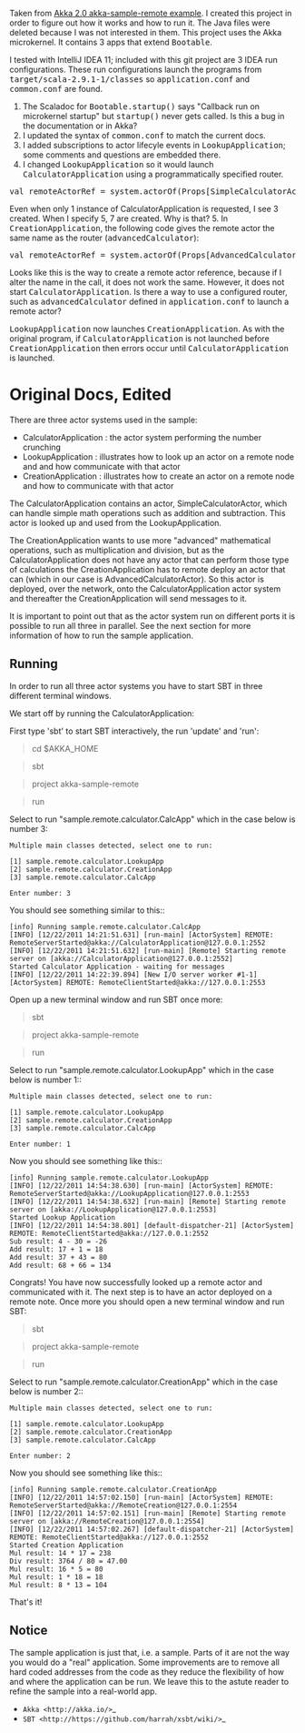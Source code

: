 Taken from [Akka 2.0 akka-sample-remote example](https://github.com/akka/akka/tree/master/akka-samples/akka-sample-remote).
I created this project in order to figure out how it works and how to run it.
The Java files were deleted because I was not interested in them.
This project uses the Akka microkernel. It contains 3 apps that extend <tt>Bootable</tt>. 

I tested with IntelliJ IDEA 11; included with this git project are 3 IDEA run configurations.
These run configurations launch the programs from <tt>target/scala-2.9.1-1/classes</tt> so <tt>application.conf</tt> and <tt>common.conf</tt> are found.

1.  The Scaladoc for <tt>Bootable.startup()</tt> says "Callback run on microkernel startup" but <tt>startup()</tt> never gets called. Is this a bug in the documentation or in Akka?
2.  I updated the syntax of <tt>common.conf</tt> to match the current docs.
3.  I added subscriptions to actor lifecyle events in <tt>LookupApplication</tt>; some comments and questions are embedded there.
4.  I changed <tt>LookupApplication</tt> so it would launch <tt>CalculatorApplication</tt> using a programmatically specified router.
<pre>val remoteActorRef = system.actorOf(Props[SimpleCalculatorActor].withRouter(RoundRobinRouter(1)))</pre>
Even when only 1 instance of CalculatorApplication is requested, I see 3 created. When I specify 5, 7 are created. Why is that?
5.  In <tt>CreationApplication</tt>, the following code gives the remote actor the same name as the router (<tt>advancedCalculator</tt>):
<pre>val remoteActorRef = system.actorOf(Props[AdvancedCalculatorActor], "advancedCalculator")</pre>
Looks like this is the way to create a remote actor reference, because if I alter the name in the call, it does not work the same.
However, it does not start <tt>CalculatorApplication</tt>.
Is there a way to use a configured router, such as <tt>advancedCalculator</tt> defined in <tt>application.conf</tt> to launch a remote actor?

<tt>LookupApplication</tt> now launches <tt>CreationApplication</tt>.
As with the original program, if <tt>CalculatorApplication</tt> is not launched before <tt>CreationApplication</tt> then errors occur until
<tt>CalculatorApplication</tt> is launched.


Original Docs, Edited
=====================

There are three actor systems used in the sample:

* CalculatorApplication : the actor system performing the number crunching
* LookupApplication     : illustrates how to look up an actor on a remote node and and how communicate with that actor
* CreationApplication   : illustrates how to create an actor on a remote node and how to communicate with that actor

The CalculatorApplication contains an actor, SimpleCalculatorActor, which can handle simple math operations such as
addition and subtraction. This actor is looked up and used from the LookupApplication.

The CreationApplication wants to use more "advanced" mathematical operations, such as multiplication and division,
but as the CalculatorApplication does not have any actor that can perform those type of calculations the
CreationApplication has to remote deploy an actor that can (which in our case is AdvancedCalculatorActor).
So this actor is deployed, over the network, onto the CalculatorApplication actor system and thereafter the
CreationApplication will send messages to it.

It is important to point out that as the actor system run on different ports it is possible to run all three in parallel.
See the next section for more information of how to run the sample application.

Running
-------

In order to run all three actor systems you have to start SBT in three different terminal windows.

We start off by running the CalculatorApplication:

First type 'sbt' to start SBT interactively, the run 'update' and 'run':
> cd $AKKA_HOME

> sbt

> project akka-sample-remote

> run

Select to run "sample.remote.calculator.CalcApp" which in the case below is number 3:

    Multiple main classes detected, select one to run:

    [1] sample.remote.calculator.LookupApp
    [2] sample.remote.calculator.CreationApp
    [3] sample.remote.calculator.CalcApp

    Enter number: 3

You should see something similar to this::

    [info] Running sample.remote.calculator.CalcApp
    [INFO] [12/22/2011 14:21:51.631] [run-main] [ActorSystem] REMOTE: RemoteServerStarted@akka://CalculatorApplication@127.0.0.1:2552
    [INFO] [12/22/2011 14:21:51.632] [run-main] [Remote] Starting remote server on [akka://CalculatorApplication@127.0.0.1:2552]
    Started Calculator Application - waiting for messages
    [INFO] [12/22/2011 14:22:39.894] [New I/O server worker #1-1] [ActorSystem] REMOTE: RemoteClientStarted@akka://127.0.0.1:2553

Open up a new terminal window and run SBT once more:

> sbt

> project akka-sample-remote

> run

Select to run "sample.remote.calculator.LookupApp" which in the case below is number 1::

    Multiple main classes detected, select one to run:

    [1] sample.remote.calculator.LookupApp
    [2] sample.remote.calculator.CreationApp
    [3] sample.remote.calculator.CalcApp

    Enter number: 1

Now you should see something like this::

    [info] Running sample.remote.calculator.LookupApp
    [INFO] [12/22/2011 14:54:38.630] [run-main] [ActorSystem] REMOTE: RemoteServerStarted@akka://LookupApplication@127.0.0.1:2553
    [INFO] [12/22/2011 14:54:38.632] [run-main] [Remote] Starting remote server on [akka://LookupApplication@127.0.0.1:2553]
    Started Lookup Application
    [INFO] [12/22/2011 14:54:38.801] [default-dispatcher-21] [ActorSystem] REMOTE: RemoteClientStarted@akka://127.0.0.1:2552
    Sub result: 4 - 30 = -26
    Add result: 17 + 1 = 18
    Add result: 37 + 43 = 80
    Add result: 68 + 66 = 134

Congrats! You have now successfully looked up a remote actor and communicated with it.
The next step is to have an actor deployed on a remote note.
Once more you should open a new terminal window and run SBT:

> sbt

> project akka-sample-remote

> run

Select to run "sample.remote.calculator.CreationApp" which in the case below is number 2::

    Multiple main classes detected, select one to run:

    [1] sample.remote.calculator.LookupApp
    [2] sample.remote.calculator.CreationApp
    [3] sample.remote.calculator.CalcApp

    Enter number: 2

Now you should see something like this::

    [info] Running sample.remote.calculator.CreationApp
    [INFO] [12/22/2011 14:57:02.150] [run-main] [ActorSystem] REMOTE: RemoteServerStarted@akka://RemoteCreation@127.0.0.1:2554
    [INFO] [12/22/2011 14:57:02.151] [run-main] [Remote] Starting remote server on [akka://RemoteCreation@127.0.0.1:2554]
    [INFO] [12/22/2011 14:57:02.267] [default-dispatcher-21] [ActorSystem] REMOTE: RemoteClientStarted@akka://127.0.0.1:2552
    Started Creation Application
    Mul result: 14 * 17 = 238
    Div result: 3764 / 80 = 47.00
    Mul result: 16 * 5 = 80
    Mul result: 1 * 18 = 18
    Mul result: 8 * 13 = 104

That's it!

Notice
------

The sample application is just that, i.e. a sample. Parts of it are not the way you would do a "real" application.
Some improvements are to remove all hard coded addresses from the code as they reduce the flexibility of how and
where the application can be run. We leave this to the astute reader to refine the sample into a real-world app.

* `Akka <http://akka.io/>`_
* `SBT <http://https://github.com/harrah/xsbt/wiki/>`_
